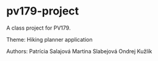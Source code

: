 # pv179-project

A class project for PV179.

Theme: Hiking planner application

Authors:
Patrícia Salajová 
Martina Slabejová
Ondrej Kužlík
